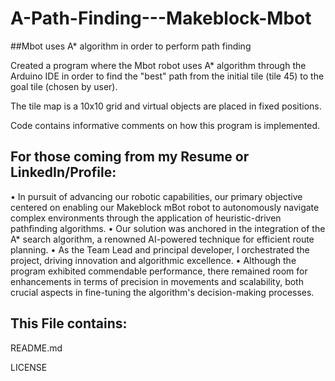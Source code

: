 # A-Path-Finding---Makeblock-Mbot

##Mbot uses A* algorithm in order to perform path finding

Created a program where the Mbot robot uses A* algorithm through the Arduino IDE in order to find the "best" 
path from the initial tile (tile 45) to the goal tile (chosen by user). 

The tile map is a 10x10 grid and virtual objects are placed in fixed positions.

Code contains informative comments on how this program is implemented.


## For those coming from my Resume or LinkedIn/Profile:

•	In pursuit of advancing our robotic capabilities, our primary objective centered on enabling our Makeblock mBot robot to autonomously navigate complex environments through the application of heuristic-driven pathfinding algorithms. 
•	Our solution was anchored in the integration of the A* search algorithm, a renowned AI-powered technique for efficient route planning. 
•	As the Team Lead and principal developer, I orchestrated the project, driving innovation and algorithmic excellence. 
•	Although the program exhibited commendable performance, there remained room for enhancements in terms of precision in movements and scalability, both crucial aspects in fine-tuning the algorithm's decision-making processes.


## This File contains:

README.md

LICENSE
